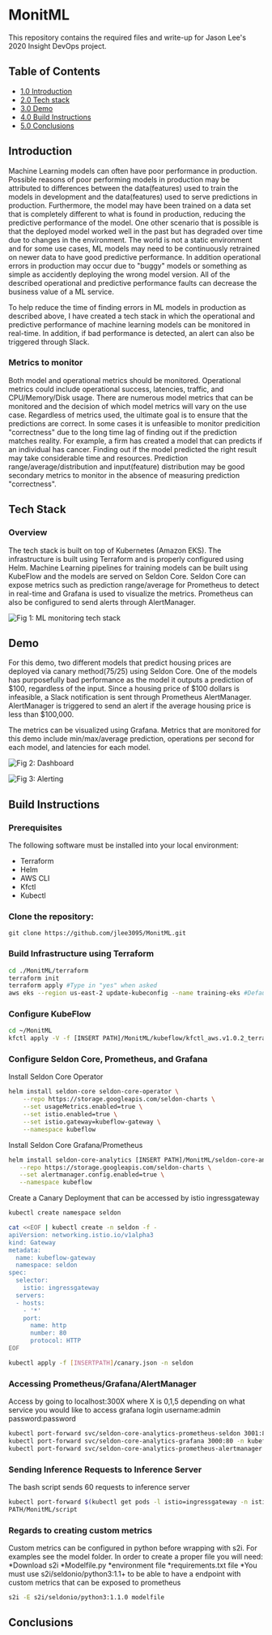 # MonitML

This repository contains the required files and write-up for Jason Lee's 2020 Insight DevOps project.

## Table of Contents
  - [1.0 Introduction](README.md#introduction)
  - [2.0 Tech stack](README.md#tech-stack)
  - [3.0 Demo](README.md#demo)
  - [4.0 Build Instructions](README.md#build-instructions)
  - [5.0 Conclusions](README.md#conclusions)

## Introduction
Machine Learning models can often have poor performance in production. Possible reasons of poor performing models in production may be attributed to differences between the data(features) used to train the models in development and the data(features) used to serve predictions in production. Furthermore, the model may have been trained on a data set that is completely different to what is found in production, reducing the predictive performance of the model. One other scenario that is possible is that the deployed model worked well in the past but has degraded over time due to changes in the environment. The world is not a static environment and for some use cases, ML models may need to be continuously retrained on newer data to have good predictive performance. In addition operational errors in production may occur due to "buggy" models or something as simple as accidently deploying the wrong model version. All of the described operational and predictive performance faults can decrease the business value of a ML service. 

To help reduce the time of finding errors in ML models in production as described above, I have created a tech stack in which the operational and predictive performance of machine learning models can be monitored in real-time. In addition, if bad performance is detected, an alert can also be triggered through Slack.

### Metrics to monitor
Both model and operational metrics should be monitored. Operational metrics could include operational success, latencies, traffic, and CPU/Memory/Disk usage. There are numerous model metrics that can be monitored and the decision of which model metrics will vary on the use case. Regardless of metrics used, the ultimate goal is to ensure that the predictions are correct. In some cases it is unfeasible to monitor predicition "correctness" due to the long time lag of finding out if the prediction matches reality. For example, a firm has created a model that can predicts if an individual has cancer. Finding out if the model predicted the right result may take considerable time and resources. Prediction range/average/distribution and input(feature) distribution may be good secondary metrics to monitor in the absence of measuring prediction "correctness".     


## Tech Stack
### Overview
The tech stack is built on top of Kubernetes (Amazon EKS). The infrastructure is built using Terraform and is properly configured using Helm. Machine Learning pipelines for training models can be built using KubeFlow and the models are served on Seldon Core. Seldon Core can expose metrics such as prediction range/average for Prometheus to detect in real-time and Grafana is used to visualize the metrics. Prometheus can also be configured to send alerts through AlertManager.       

![Fig 1: ML monitoring tech stack](/Images/techstack.PNG)


## Demo
For this demo, two different models that predict housing prices are deployed via canary method(75/25) using Seldon Core. One of the models has purposefully bad performance as the model it outputs a prediction of $100, regardless of the input. Since a housing price of $100 dollars is infeasible, a Slack notification is sent through Prometheus AlertManager. AlertManager is triggered to send an alert if the average housing price is less than $100,000.

The metrics can be visualized using Grafana. Metrics that are monitored for this demo include min/max/average prediction, operations per second for each model, and latencies for each model.

![Fig 2: Dashboard](/Images/dashboard.PNG)

![Fig 3: Alerting](/Images/alert.PNG)
## Build Instructions
### Prerequisites
The following software must be installed into your local environment:
* Terraform
* Helm
* AWS CLI
* Kfctl
* Kubectl

### Clone the repository:

`git clone https://github.com/jlee3095/MonitML.git`

### Build Infrastructure using Terraform 
```sh
cd ./MonitML/terraform
terraform init
terraform apply #Type in "yes" when asked 
aws eks --region us-east-2 update-kubeconfig --name training-eks #Default name is training-eks and region is us-east-2. These can be changed in terraform files.
```
### Configure KubeFlow
 ```sh
cd ~/MonitML
kfctl apply -V -f [INSERT PATH]/MonitML/kubeflow/kfctl_aws.v1.0.2_terraform.yaml
```
### Configure Seldon Core, Prometheus, and Grafana
Install Seldon Core Operator
```sh
helm install seldon-core seldon-core-operator \
    --repo https://storage.googleapis.com/seldon-charts \
    --set usageMetrics.enabled=true \
    --set istio.enabled=true \
    --set istio.gateway=kubeflow-gateway \
    --namespace kubeflow
```
Install Seldon Core Grafana/Prometheus
```sh
helm install seldon-core-analytics [INSERT PATH]/MonitML/seldon-core-analytics-orig \
   --repo https://storage.googleapis.com/seldon-charts \
   --set alertmanager.config.enabled=true \
   --namespace kubeflow
```
Create a Canary Deployment that can be accessed by istio ingressgateway
```sh
kubectl create namespace seldon

cat <<EOF | kubectl create -n seldon -f - 
apiVersion: networking.istio.io/v1alpha3
kind: Gateway
metadata:
  name: kubeflow-gateway
  namespace: seldon
spec:
  selector:
    istio: ingressgateway
  servers:
  - hosts:
    - '*'
    port:
      name: http
      number: 80
      protocol: HTTP
EOF

kubectl apply -f [INSERTPATH]/canary.json -n seldon
```

### Accessing Prometheus/Grafana/AlertManager 
Access by going to localhost:300X where X is 0,1,5 depending on what service you would like to access
grafana login username:admin password:password
```sh
kubectl port-forward svc/seldon-core-analytics-prometheus-seldon 3001:80 -n kubeflow &
kubectl port-forward svc/seldon-core-analytics-grafana 3000:80 -n kubeflow &
kubectl port-forward svc/seldon-core-analytics-prometheus-alertmanager 3005:80 -n kubeflow &
```

### Sending Inference Requests to Inference Server
The bash script sends 60 requests to inference server
```sh
kubectl port-forward $(kubectl get pods -l istio=ingressgateway -n istio-system -o jsonpath='{.items[0].metadata.name}') -n istio-system 8004:80
PATH/MonitML/script
```
### Regards to creating custom metrics
Custom metrics can be configured in python before wrapping with s2i. For examples see the model folder. In order to create a proper file you will need:
*Download s2i
*Modelfile.py
*environment file
*requirements.txt file
*You must use s2i/seldonio/python3:1.1+ to be able to have a endpoint with custom metrics that can be exposed to prometheus 
```sh
s2i -E s2i/seldonio/python3:1.1.0 modelfile
```

## Conclusions
